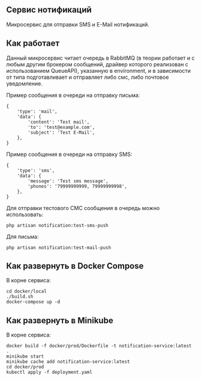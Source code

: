 ## Сервис нотификаций

Микросервис для отправки SMS и E-Mail нотификаций.

## Как работает

Данный микросервис читает очередь в RabbitMQ (в теории работает и с любым другим брокером сообщений, драйвер которого реализован с использованием QueueAPI), указанную в environment, и в зависимости от типа подготавливает и отправляет либо смс, либо почтовое уведомление.

Пример сообщения в очереди на отправку письма:

```
{
    'type': 'mail',
    'data': {
        'content': 'Test mail',
        'to': 'test@example.com',
        'subject': 'Test E-Mail',
    },
}
```

Пример сообщения в очереди на отправку SMS:

```
{
    'type': 'sms',
    'data': {
        'message': 'Test sms message',
        'phones': '79999999999, 79999999998',
    },
}
```

Для отправки тестового СМС сообщения в очередь можно использовать:

```
php artisan notification:test-sms-push
```

Для письма:

```
php artisan notification:test-mail-push
```

## Как развернуть в Docker Compose

В корне сервиса:

```
cd docker/local
./build.sh
docker-compose up -d
```

## Как развернуть в Minikube

В корне сервиса:

```
docker build -f docker/prod/Dockerfile -t notification-service:latest .
minikube start
minikube cache add notification-service:latest
cd docker/prod
kubectl apply -f deployment.yaml
```
